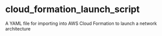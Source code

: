 # cloud_formation_launch_script
A YAML file for importing into AWS Cloud Formation to launch a network architecture 
